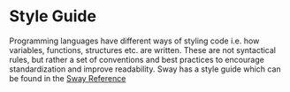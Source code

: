 # Style Guide

Programming languages have different ways of styling code i.e. how variables, functions, structures etc. are written. These are not syntactical rules, but rather a set of conventions and best practices to encourage standardization and improve readability. Sway has a style guide which can be found in the [Sway Reference](https://fuellabs.github.io/sway/master/reference/)
